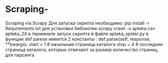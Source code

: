 # Scraping-
Scraping via Scrapy
Для запуска скрипта необходимо:
 pip install -r Requirements.txt для установки библиотек 
 scrapy crawl -o apteka.csv apteka_24  в терминале запуск скрипта
 в файле apteka_spider.py в функции def parese  имеется 2 константы : 
   def parse(self, response, **kwargs):
        start = 1  # начальная страница каталога
        stop = 4  #  последняя страница каталога, 
        которые отвечают за размер количество страниц, для парсинга
        
        
